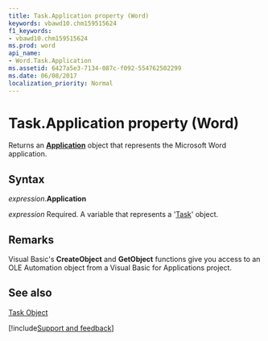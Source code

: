 ```yaml
---
title: Task.Application property (Word)
keywords: vbawd10.chm159515624
f1_keywords:
- vbawd10.chm159515624
ms.prod: word
api_name:
- Word.Task.Application
ms.assetid: 6427a5e3-7134-087c-f092-554762502299
ms.date: 06/08/2017
localization_priority: Normal
---
```



# Task.Application property (Word)

Returns an  **[Application](Word.Application.md)** object that represents the Microsoft Word application.


## Syntax

_expression_.**Application**

_expression_ Required. A variable that represents a '[Task](Word.Task.md)' object.


## Remarks

Visual Basic's  **CreateObject** and **GetObject** functions give you access to an OLE Automation object from a Visual Basic for Applications project.


## See also


[Task Object](Word.Task.md)

[!include[Support and feedback](~/includes/feedback-boilerplate.md)]